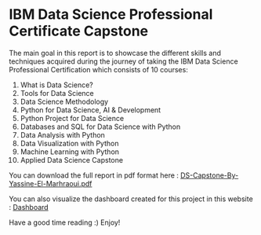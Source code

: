 #  IBM Data Science Professional Certificate Capstone
The main goal in this report is to showcase the different skills and techniques acquired during the journey of taking the IBM Data Science Professional Certification which consists of 10 courses:

  1) What is Data Science?
  2) Tools for Data Science
  3) Data Science Methodology
  4) Python for Data Science, AI & Development
  5) Python Project for Data Science
  6) Databases and SQL for Data Science with Python
  7) Data Analysis with Python
  8) Data Visualization with Python
  9) Machine Learning with Python
 10) Applied Data Science Capstone

You can download the full report in pdf format here : [DS-Capstone-By-Yassine-El-Marhraoui.pdf](https://github.com/Yassine-El-M/test/raw/master/DS-Capstone-By-Yassine-El-Marhraoui.pdf)

You can also visualize the dashboard created for this project in this website : [Dashboard](http://yassineelmarhraoui.pythonanywhere.com/ "Using Dash")

Have a good time reading :)
Enjoy!
